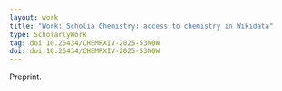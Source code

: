 ```yaml
---
layout: work
title: "Work: Scholia Chemistry: access to chemistry in Wikidata"
type: ScholarlyWork
tag: doi:10.26434/CHEMRXIV-2025-53N0W
doi: doi:10.26434/CHEMRXIV-2025-53N0W
---
```


Preprint.

